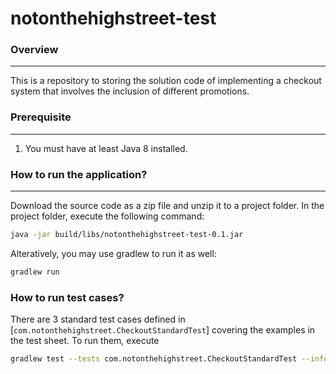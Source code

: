 # notonthehighstreet-test

### Overview
***
This is a repository to storing the solution code of implementing a checkout system 
that involves the inclusion of different promotions.


### Prerequisite
***
1. You must have at least Java 8 installed.



### How to run the application?
***
Download the source code as a zip file and unzip it to a project folder. In the project folder, execute the following command:
```bash
java -jar build/libs/notonthehighstreet-test-0.1.jar
```

Alteratively, you may use gradlew to run it as well:
```bash
gradlew run
```


### How to run test cases?
There are 3 standard test cases defined in [`com.notonthehighstreet.CheckoutStandardTest`] covering the examples in the test sheet. To run them, execute
```bash
gradlew test --tests com.notonthehighstreet.CheckoutStandardTest --info
```
